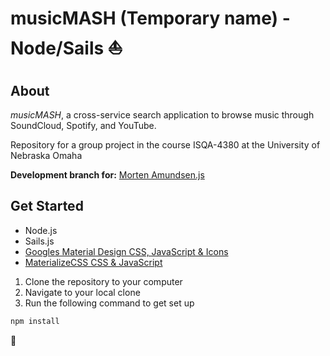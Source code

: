 # musicMASH (Temporary name) - Node/Sails :sailboat:

## About
_musicMASH_, a cross-service search application to browse music through SoundCloud, Spotify, and YouTube.

Repository for a group project in the course ISQA-4380 at the University of Nebraska Omaha

**Development branch for:** [Morten Amundsen.js](https://github.com/mortea15)

## Get Started

- Node.js
- Sails.js
- [Googles Material Design CSS, JavaScript & Icons](https://getmdl.io/)
- [MaterializeCSS CSS & JavaScript](http://materializecss.com/)

1. Clone the repository to your computer
2. Navigate to your local clone
3. Run the following command to get set up
```sh
npm install
```

:musical_note:
